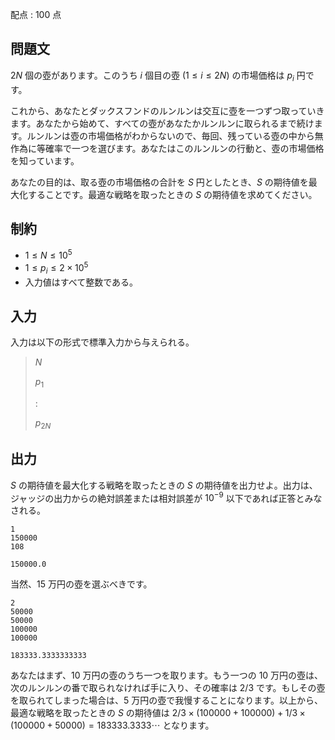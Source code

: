 配点 : $100$ 点

## 問題文

$2N$ 個の壺があります。このうち $i$ 個目の壺 $(1 \leq i \leq 2N)$ の市場価格は $p_i$ 円です。

これから、あなたとダックスフンドのルンルンは交互に壺を一つずつ取っていきます。あなたから始めて、すべての壺があなたかルンルンに取られるまで続けます。ルンルンは壺の市場価格がわからないので、毎回、残っている壺の中から無作為に等確率で一つを選びます。あなたはこのルンルンの行動と、壺の市場価格を知っています。

あなたの目的は、取る壺の市場価格の合計を $S$ 円としたとき、$S$ の期待値を最大化することです。最適な戦略を取ったときの $S$ の期待値を求めてください。

## 制約

- $1 \leq N \leq 10^5$
- $1 \leq p_i \leq 2 \times 10^5$
- 入力値はすべて整数である。

## 入力

入力は以下の形式で標準入力から与えられる。

> $N$
> 
> $p_1$
> 
> $:$
> 
> $p_{2N}$

## 出力

$S$ の期待値を最大化する戦略を取ったときの $S$ の期待値を出力せよ。出力は、ジャッジの出力からの絶対誤差または相対誤差が $10^{-9}$ 以下であれば正答とみなされる。

```input1
1
150000
108
```

```output1
150000.0
```

当然、$15$ 万円の壺を選ぶべきです。

```input2
2
50000
50000
100000
100000
```

```output2
183333.3333333333
```

あなたはまず、$10$ 万円の壺のうち一つを取ります。もう一つの $10$ 万円の壺は、次のルンルンの番で取られなければ手に入り、その確率は $2/3$ です。もしその壺を取られてしまった場合は、$5$ 万円の壺で我慢することになります。以上から、最適な戦略を取ったときの $S$ の期待値は $2/3 \times (100000 + 100000) + 1/3 \times (100000 + 50000) = 183333.3333 \cdots$ となります。